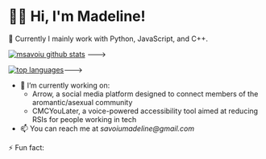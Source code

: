 # 🤸‍♀️ Hi, I'm Madeline!

🐍 Currently I mainly work with Python, JavaScript, and C++.

[![msavoiu github stats](https://github-readme-stats.vercel.app/api?username=msavoiu)](https://github.com/msavoiu/github-readme-stats) --->

[![top languages](https://github-readme-stats.vercel.app/api/top-langs/?username=msavoiu)](https://github.com/msavoiu/github-readme-stats)--->

- 🔭 I’m currently working on:
  * Arrow, a social media platform designed to connect members of the aromantic/asexual community
  * CMCYouLater, a voice-powered accessibility tool aimed at reducing RSIs for people working in tech
- 📫 You can reach me at _savoiumadeline@gmail.com_
<!---#### 💬 Languages:
![python badge](https://img.shields.io/badge/-Python-3776AB?logo=python&logoColor=white)
![cpp badge](https://img.shields.io/badge/-C++-00599C?logo=cplusplus&logoColor=white)
![javascript badge](https://img.shields.io/badge/-BASH-4EAA25?logo=gnu-bash&logoColor=white)--->

<!---#### 🔧 Tools:
![vscode badge](https://img.shields.io/badge/-VSCode-007ACC?logo=visual%20studio%20code&logoColor=white)
![flask](https://img.shields.io/badge/-Flask-000000?logo=flask&logoColor=white)
![ae](https://img.shields.io/badge/-After%20Effects%20CC-9999FF?logo=adobe%20after%20effects&logoColor=white)
<!---#### 🖥️ Operating Systems:
![windows](https://img.shields.io/badge/-Windows%2010/11-0078D4?logo=windows&logoColor=white)
![ubuntu](https://img.shields.io/badge/-Linux%20(Ubuntu)-E95420?logo=ubuntu&logoColor=white)
![kali](https://img.shields.io/badge/-Linux%20(Kali)-557C94?logo=kali%20linux&logoColor=white)--->
⚡ Fun fact:
